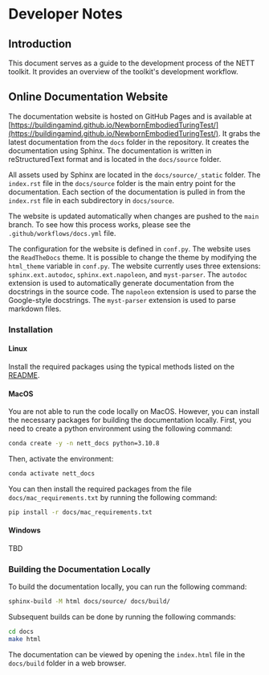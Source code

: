 # Developer Notes

## Introduction

This document serves as a guide to the development process of the NETT toolkit. It provides an overview of the toolkit's development workflow.

## Online Documentation Website

The documentation website is hosted on GitHub Pages and is available at [https://buildingamind.github.io/NewbornEmbodiedTuringTest/](https://buildingamind.github.io/NewbornEmbodiedTuringTest/). It grabs the latest documentation from the `docs` folder in the repository. It creates the documentation using Sphinx. The documentation is written in reStructuredText format and is located in the `docs/source` folder. 

All assets used by Sphinx are located in the `docs/source/_static` folder. The `index.rst` file in the `docs/source` folder is the main entry point for the documentation. Each section of the documentation is pulled in from the `index.rst` file in each subdirectory in `docs/source`.

The website is updated automatically when changes are pushed to the `main` branch. To see how this process works, please see the `.github/workflows/docs.yml` file.

The configuration for the website is defined in `conf.py`. The website uses the `ReadTheDocs` theme. It is possible to change the theme by modifying the `html_theme` variable in `conf.py`. The website currently uses three extensions: `sphinx.ext.autodoc`, `sphinx.ext.napoleon`, and `myst-parser`. The `autodoc` extension is used to automatically generate documentation from the docstrings in the source code. The `napoleon` extension is used to parse the Google-style docstrings. The `myst-parser` extension is used to parse markdown files. 

### Installation

#### Linux
Install the required packages using the typical methods listed on the [README](../../README.md).
#### MacOS
You are not able to run the code locally on MacOS. However, you can install the necessary packages for building the documentation locally. First, you need to create a python environment using the following command:
```bash
conda create -y -n nett_docs python=3.10.8
```
Then, activate the environment:
```bash
conda activate nett_docs
```
You can then install the required packages from the file `docs/mac_requirements.txt` by running the following command:
```bash
pip install -r docs/mac_requirements.txt
```
#### Windows
TBD

### Building the Documentation Locally

To build the documentation locally, you can run the following command:

```bash
sphinx-build -M html docs/source/ docs/build/
```

Subsequent builds can be done by running the following commands:
```bash
cd docs
make html
```

The documentation can be viewed by opening the `index.html` file in the `docs/build` folder in a web browser.
